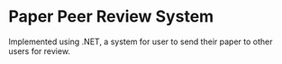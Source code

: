 # Paper Peer Review System

Implemented using .NET, a system for user to send their paper to other users for review.
 
